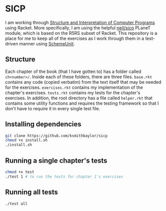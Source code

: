 # SICP
I am working through [Structure and Interpretation of Computer Programs](http://mitpress.mit.edu/sicp/) using Racket. More specifically, I am using the helpful [neil/sicp](http://www.neilvandyke.org/racket-sicp/) PLaneT module, which is based on the R5RS subset of Racket. This repository is a place for me to keep all of the exercises as I work through them in a test-driven manner using [SchemeUnit](http://planet.racket-lang.org/package-source/schematics/schemeunit.plt/3/5/planet-docs/schemeunit/index.html).

## Structure
Each chapter of the book (that I have gotten to) has a folder called `ch<number>/`. Inside each of these folders, there are three files. `base.rkt` contains any code (copied verbatim) from the text itself that may be needed for the exercises. `exercises.rkt` contains my implementation of the chapter's exercises. `tests.rkt` contains my tests for the chapter's exercises. In addition, the root directory has a file called `helper.rkt` that contains some utility functions and requires the testing framework so that I don't have to require it in every single test file.

## Installing dependencies
```sh
git clone https://github.com/ksmithbaylor/sicp
chmod +x install.sh
./install.sh
```

## Running a single chapter's tests
```sh
chmod +x test
./test 1 # to run the tests for chapter 1's exercises
```

## Running all tests
```sh
./test all
```
